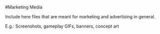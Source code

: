 #Marketing Media

Include here files that are meant for marketing and advertising in general.

E.g.: Screenshots, gameplay GIFs, banners, concept art
